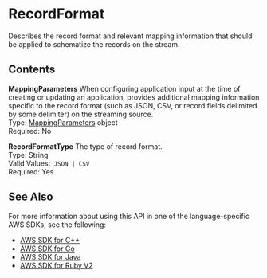 # RecordFormat<a name="API_RecordFormat"></a>

 Describes the record format and relevant mapping information that should be applied to schematize the records on the stream\. 

## Contents<a name="API_RecordFormat_Contents"></a>

 **MappingParameters**   <a name="analytics-Type-RecordFormat-MappingParameters"></a>
When configuring application input at the time of creating or updating an application, provides additional mapping information specific to the record format \(such as JSON, CSV, or record fields delimited by some delimiter\) on the streaming source\.  
Type: [MappingParameters](API_MappingParameters.md) object  
Required: No

 **RecordFormatType**   <a name="analytics-Type-RecordFormat-RecordFormatType"></a>
The type of record format\.  
Type: String  
Valid Values:` JSON | CSV`   
Required: Yes

## See Also<a name="API_RecordFormat_SeeAlso"></a>

For more information about using this API in one of the language\-specific AWS SDKs, see the following:
+  [AWS SDK for C\+\+](http://docs.aws.amazon.com/goto/SdkForCpp/kinesisanalytics-2015-08-14/RecordFormat) 
+  [AWS SDK for Go](http://docs.aws.amazon.com/goto/SdkForGoV1/kinesisanalytics-2015-08-14/RecordFormat) 
+  [AWS SDK for Java](http://docs.aws.amazon.com/goto/SdkForJava/kinesisanalytics-2015-08-14/RecordFormat) 
+  [AWS SDK for Ruby V2](http://docs.aws.amazon.com/goto/SdkForRubyV2/kinesisanalytics-2015-08-14/RecordFormat) 